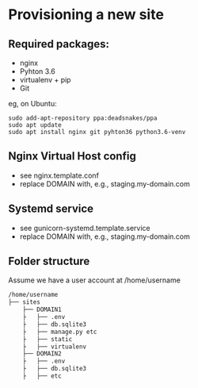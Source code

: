 Provisioning a new site
=======================

## Required packages:

* nginx
* Pyhton 3.6
* virtualenv + pip
* Git

eg, on Ubuntu:

    sudo add-apt-repository ppa:deadsnakes/ppa
    sudo apt update
    sudo apt install nginx git pyhton36 python3.6-venv

## Nginx Virtual Host config

* see nginx.template.conf
* replace DOMAIN with, e.g., staging.my-domain.com

## Systemd service

* see gunicorn-systemd.template.service
* replace DOMAIN with, e.g., staging.my-domain.com

## Folder structure

Assume we have a user account at /home/username

```bash
/home/username
├── sites
    ├── DOMAIN1
    ├   ├── .env
    ├   ├── db.sqlite3
    ├   ├── manage.py etc
    ├   ├── static 
    ├   ├── virtualenv
    ├── DOMAIN2
    ├   ├── .env
    ├   ├── db.sqlite3
    ├   ├── etc 
```